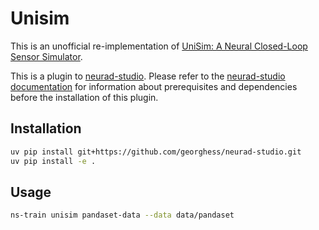 # Unisim

This is an unofficial re-implementation of [UniSim: A Neural Closed-Loop Sensor Simulator](https://openaccess.thecvf.com/content/CVPR2023/papers/Yang_UniSim_A_Neural_Closed-Loop_Sensor_Simulator_CVPR_2023_paper.pdf).

This is a plugin to [neurad-studio](https://github.com/geohess/neurad-studio). Please refer to the [neurad-studio documentation](https://github.com/georghess/neurad-studio?tab=readme-ov-file#1-installation-setup-the-environment) for information about prerequisites and dependencies before the installation of this plugin.


## Installation

```bash
uv pip install git+https://github.com/georghess/neurad-studio.git
uv pip install -e .
```

## Usage

```bash
ns-train unisim pandaset-data --data data/pandaset
```